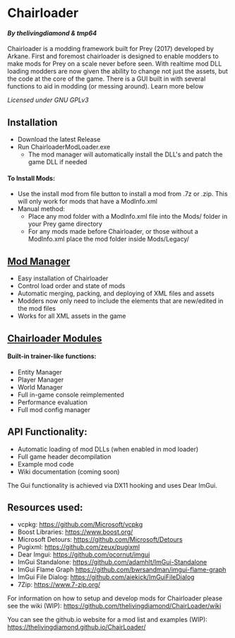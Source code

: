 # Chairloader
#### *By thelivingdiamond & tmp64*
Chairloader is a modding framework built for Prey (2017) developed by Arkane. First and foremost chairloader is designed to enable modders to make mods for Prey on a scale never before seen. With realtime mod DLL loading modders are now given the ability to change not just the assets, but the code at the core of the game. There is a GUI built in with several functions to aid in modding (or messing around). Learn more below

*Licensed under GNU GPLv3*

## Installation
- Download the latest Release
- Run ChairloaderModLoader.exe
  - The mod manager will automatically install the DLL's and patch the game DLL if needed
 
 
#### To Install Mods:
  - Use the install mod from file button to install a mod from .7z or .zip. This will only work for mods that have a ModInfo.xml
  - Manual method:
    - Place any mod folder with a ModInfo.xml file into the Mods/ folder in your Prey game directory
    - For any mods made before Chairloader, or those without a ModInfo.xml place the mod folder inside Mods/Legacy/


## [Mod Manager](ChairloaderModLoader/README.md)
- Easy installation of Chairloader
- Control load order and state of mods
- Automatic merging, packing, and deploying of XML files and assets
- Modders now only need to include the elements that are new/edited in the mod files
- Works for all XML assets in the game


## [Chairloader Modules](ChairLoaderModules/README.md)
#### Built-in trainer-like functions:
- Entity Manager
- Player Manager
- World Manager
- Full in-game console reimplemented
- Performance evaluation
- Full mod config manager


## API Functionality:
- Automatic loading of mod DLLs (when enabled in mod loader)
- Full game header decompilation
- Example mod code
- Wiki documentation (coming soon)


The Gui functionality is achieved via DX11 hooking and uses Dear ImGui.
## Resources used:
- vcpkg: https://github.com/Microsoft/vcpkg
- Boost Libraries: https://www.boost.org/
- Microsoft Detours: https://github.com/Microsoft/Detours
- Pugixml: https://github.com/zeux/pugixml
- Dear Imgui: https://github.com/ocornut/imgui
- ImGui Standalone: https://github.com/adamhlt/ImGui-Standalone
- ImGui Flame Graph https://github.com/bwrsandman/imgui-flame-graph
- ImGui File Dialog: https://github.com/aiekick/ImGuiFileDialog
- 7Zip: https://www.7-zip.org/ 

For information on how to setup and develop mods for Chairloader please see the wiki (WIP):
https://github.com/thelivingdiamond/ChairLoader/wiki

You can see the github.io website for a mod list and examples (WIP):
https://thelivingdiamond.github.io/ChairLoader/
